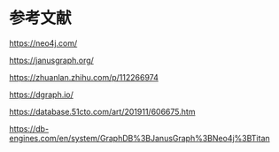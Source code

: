 <!--
 * @Author: wangzhichiao<https://github.com/wzc570738205>
 * @Date: 2021-03-29 16:35:52
 * @LastEditors: wangzhichiao<https://github.com/wzc570738205>
 * @LastEditTime: 2021-03-29 16:41:24
-->
# **参考文献**
<https://neo4j.com/>

<https://janusgraph.org/>

<https://zhuanlan.zhihu.com/p/112266974>

<https://dgraph.io/>

<https://database.51cto.com/art/201911/606675.htm>

<https://db-engines.com/en/system/GraphDB%3BJanusGraph%3BNeo4j%3BTitan>

